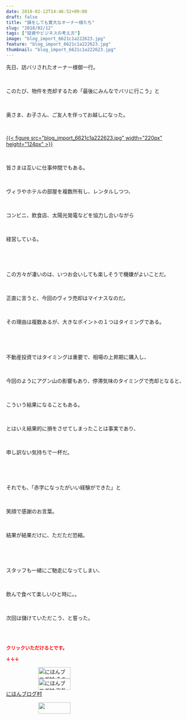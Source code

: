 ```yaml
---
date: 2018-02-12T14:46:52+09:00
draft: false
title: "損をしても寛大なオーナー様たち"
slug: "2018/02/12"
tags: ["投資やビジネスの考え方"]
image: "blog_import_6621c1a222623.jpg"
feature: "blog_import_6621c1a222623.jpg"
thumbnail: "blog_import_6621c1a222623.jpg"
---
```

<p>先日、訪バリされたオーナー様御一行。</p><p> </p><p>このたび、物件を売却するため「最後にみんなでバリに行こう」と</p><p> </p><p>奥さま、お子さん、ご友人を伴ってお越しになった。</p><p> </p><p><a href="blog_import_6621c1a222623.jpg">{{< figure src="blog_import_6621c1a222623.jpg" width="220px" height="124px" >}}</a></p><p> </p><p>皆さまは互いに仕事仲間でもある。</p><p> </p><p>ヴィラやホテルの部屋を複数所有し、レンタルしつつ、</p><p> </p><p>コンビニ、飲食店、太陽光発電などを協力し合いながら</p><p> </p><p>経営している。</p><p> </p><p> </p><p>この方々が凄いのは、いつお会いしても楽しそうで機嫌がよいことだ。</p><p> </p><p>正直に言うと、今回のヴィラ売却はマイナスなのだ。</p><p> </p><p>その理由は複数あるが、大きなポイントの１つはタイミングである。</p><p> </p><p> </p><p>不動産投資ではタイミングは重要で、相場の上昇期に購入し、</p><p> </p><p>今回のようにアグン山の影響もあり、停滞気味のタイミングで売却となると、</p><p> </p><p>こういう結果になることもある。</p><p> </p><p>とはいえ結果的に損をさせてしまったことは事実であり、</p><p> </p><p>申し訳ない気持ちで一杯だ。</p><p> </p><p> </p><p>それでも、「赤字になったがいい経験ができた」と</p><p> </p><p>笑顔で感謝のお言葉。</p><p> </p><p>結果が結果だけに、ただただ恐縮。</p><p> </p><p> </p><p>スタッフも一緒にご馳走になってしまい、</p><p> </p><p>飲んで食べて楽しいひと時に。。</p><p> </p><p>次回は儲けていただこう、と誓った。</p><div> </div><div> </div><p><font color="#ff0000" size="2"><strong>クリックいただけるとです。</strong></font></p><p><font color="#ff0000" size="2"><strong>↓↓↓</strong></font></p><p><a href="ranking.html?p_cid=01260127" id="&amp;blogmura_banner" target="_blank"><img alt="にほんブログ村 その他生活ブログ 不動産投資へ" border="0" height="31" src="data:image/svg+xml;charset=utf-8,%3Csvg%20xmlns%3D%22http%3A%2F%2Fwww.w3.org%2F2000%2Fsvg%22%20title%3D%22Placeholder%20for%20Images%22%20role%3D%22presentation%22%20viewBox%3D%220%200%2088%2031%22%20%2F%3E" width="88" data-src="https://img-proxy.blog-video.jp/images?url=http%3A%2F%2Flife.blogmura.com%2Fhudousantoushi%2Fimg%2Fhudousantoushi88_31.gif" style="aspect-ratio: auto 88 / 31;"/><noscript><img alt="にほんブログ村 その他生活ブログ 不動産投資へ" border="0" height="31" src="https://img-proxy.blog-video.jp/images?url=http%3A%2F%2Flife.blogmura.com%2Fhudousantoushi%2Fimg%2Fhudousantoushi88_31.gif" width="88"></noscript></a><br/><a href="ranking.html?p_cid=01260127" target="_blank"><img alt="にほんブログ村 海外生活ブログ バリ島情報へ" border="0" height="31" src="data:image/svg+xml;charset=utf-8,%3Csvg%20xmlns%3D%22http%3A%2F%2Fwww.w3.org%2F2000%2Fsvg%22%20title%3D%22Placeholder%20for%20Images%22%20role%3D%22presentation%22%20viewBox%3D%220%200%2088%2031%22%20%2F%3E" width="88" data-src="https://img-proxy.blog-video.jp/images?url=http%3A%2F%2Foverseas.blogmura.com%2Fbali%2Fimg%2Fbali88_31.gif" style="aspect-ratio: auto 88 / 31;"/><noscript><img alt="にほんブログ村 海外生活ブログ バリ島情報へ" border="0" height="31" src="https://img-proxy.blog-video.jp/images?url=http%3A%2F%2Foverseas.blogmura.com%2Fbali%2Fimg%2Fbali88_31.gif" width="88"></noscript></a><br/><a href="ranking.html?p_cid=01260127" target="_blank">にほんブログ村</a></p><p><a href="link.php?1804582" title="人気ブログランキングへ"><img border="0" height="31" src="data:image/svg+xml;charset=utf-8,%3Csvg%20xmlns%3D%22http%3A%2F%2Fwww.w3.org%2F2000%2Fsvg%22%20title%3D%22Placeholder%20for%20Images%22%20role%3D%22presentation%22%20viewBox%3D%220%200%2088%2031%22%20%2F%3E" width="88" data-src="https://blog.with2.net/img/banner/banner_22.gif" style="aspect-ratio: auto 88 / 31;"/><noscript><img border="0" height="31" src="https://blog.with2.net/img/banner/banner_22.gif" width="88"></noscript></a></p>

